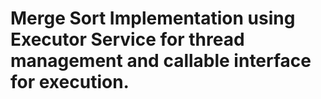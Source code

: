 # Merge Sort Implementation using Executor Service for thread management and callable interface for execution.
